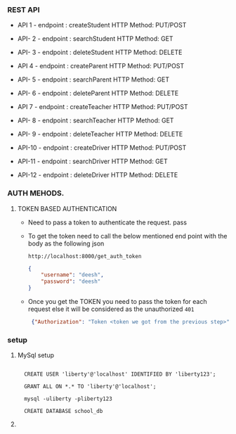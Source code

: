 ### REST API
* API  1 - endpoint : createStudent HTTP Method: PUT/POST
* API- 2 - endpoint : searchStudent HTTP Method: GET
* API- 3 - endpoint : deleteStudent HTTP Method: DELETE

* API  4 - endpoint : createParent HTTP Method: PUT/POST
* API- 5 - endpoint : searchParent HTTP Method: GET
* API- 6 - endpoint : deleteParent HTTP Method: DELETE

* API  7 - endpoint : createTeacher HTTP Method: PUT/POST
* API- 8 - endpoint : searchTeacher HTTP Method: GET
* API- 9 - endpoint : deleteTeacher HTTP Method: DELETE

* API-10 - endpoint : createDriver HTTP Method: PUT/POST
* API-11 - endpoint : searchDriver HTTP Method: GET
* API-12 - endpoint : deleteDriver HTTP Method: DELETE


### AUTH MEHODS.

1. TOKEN BASED AUTHENTICATION
    * Need to pass a token to authenticate the request.
        pass
        
    * To get the token need to call the below mentioned end point with the body as the following json
        
        `http://localhost:8000/get_auth_token`
          
        ```json
        {
            "username": "deesh",
            "password": "deesh"
        }
        ```
    * Once you get the TOKEN you need to pass the token for each request else it will be considered as the unauthorized 
       `401`
       
       ```json
        {"Authorization": "Token <token we got from the previous step>"}
        ```

### setup

1. MySql setup
    
   ```text

     CREATE USER 'liberty'@'localhost' IDENTIFIED BY 'liberty123';

     GRANT ALL ON *.* TO 'liberty'@'localhost';

     mysql -uliberty -pliberty123

     CREATE DATABASE school_db
      ```   
2. 